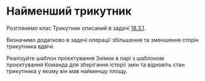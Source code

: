 # Найменший трикутник

Розглянемо клас Трикутник описаний в задачі [18.3.1](../task_3_1/ReadMe.md). 

Визначимо додатково в задачі операції збільшення та зменшення сторін трикутника вдвічі.

Реалізуйте шаблон проєктування Знімок в парі з шаблоном проєктування Команда для 
зберігання історії змін та відновіть стан трикутника у якому він мав найменшу площу. 